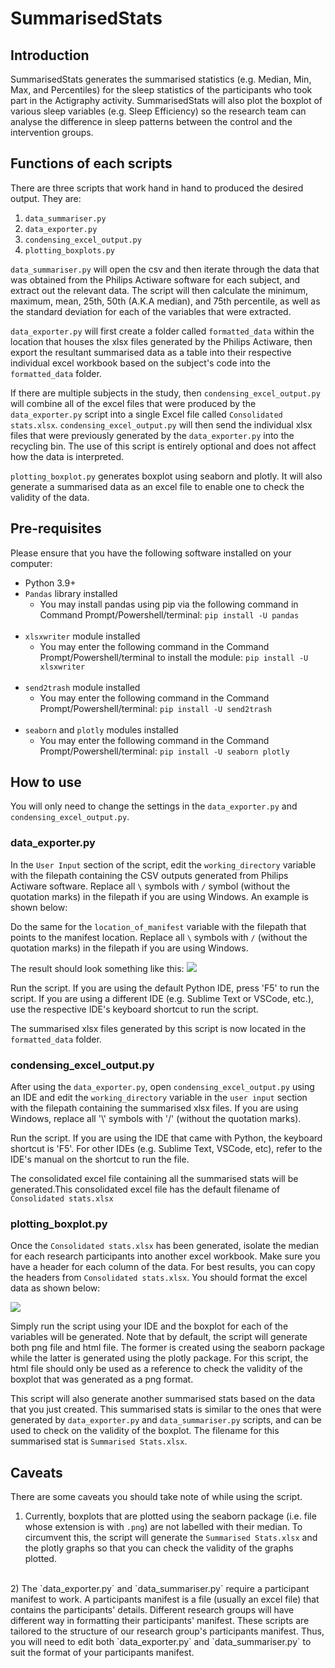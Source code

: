 # SummarisedStats

## Introduction

SummarisedStats generates the summarised statistics (e.g. Median, Min, Max, and Percentiles) for the sleep statistics of the participants who took part in the Actigraphy activity. SummarisedStats will also plot the boxplot of various sleep variables (e.g. Sleep Efficiency) so the research team can analyse the difference in sleep patterns between the control and the intervention groups.

## Functions of each scripts

There are three scripts that work hand in hand to produced the desired output. They are:

1) `data_summariser.py`
2) `data_exporter.py`
3) `condensing_excel_output.py`
4) `plotting_boxplots.py`

`data_summariser.py` will open the csv and then iterate through the data that was obtained from the Philips Actiware software for each subject, and extract out the relevant data. The script will then calculate the minimum, maximum, mean, 25th, 50th (A.K.A median), and 75th percentile, as well as the standard deviation for each of the variables that were extracted.

`data_exporter.py` will first create a folder called `formatted_data` within the location that houses the xlsx files generated by the Philips Actiware, then export the resultant summarised data as a table into their respective individual excel workbook based on the subject's code into the `formatted_data` folder.

If there are multiple subjects in the study, then `condensing_excel_output.py` will combine all of the excel files that were produced by the `data_exporter.py` script into a single Excel file called `Consolidated stats.xlsx`. `condensing_excel_output.py` will then send the individual xlsx files that were previously  generated by the `data_exporter.py` into the recycling bin. The use of this script is entirely optional and does not affect how the data is interpreted.

`plotting_boxplot.py` generates boxplot using seaborn and plotly. It will also generate a summarised data as an excel file to enable one to check the validity of the data.

## Pre-requisites

Please ensure that you have the following software installed on your computer:

- Python 3.9+
- ```Pandas``` library installed
  - You may install pandas using pip via the following command in Command Prompt/Powershell/terminal:
  ```pip install -U pandas```
   <br/>
- `xlsxwriter` module installed
  - You may enter the following command in the Command Prompt/Powershell/terminal to install the module:
  ```pip install -U xlsxwriter```
  <br/>
- `send2trash` module installed
  - You may enter the following command in the Command Prompt/Powershell/terminal:
  ```pip install -U send2trash```
  <br/>
- `seaborn` and `plotly` modules installed
  - You may enter the following command in the Command Prompt/Powershell/terminal:
 ```pip install -U seaborn plotly```

## How to use

You will only need to change the settings in the ```data_exporter.py``` and ```condensing_excel_output.py```.

### data_exporter.py

In the `User Input` section of the script, edit the `working_directory` variable with the filepath containing the CSV outputs generated from Philips Actiware software. Replace all `\` symbols with `/` symbol (without the quotation marks) in the filepath if you are using Windows. An example is shown below:

Do the same for the `location_of_manifest` variable with the filepath that points to the manifest location. Replace all `\` symbols with `/` (without the quotation marks) in the filepath if you are using Windows.

The result should look something like this:
<img src='img/data exporter user input.png'>

Run the script. If you are using the default Python IDE, press 'F5' to run the script. If you are using a different IDE (e.g. Sublime Text or VSCode, etc.), use the respective IDE's keyboard shortcut to run the script.

The summarised xlsx files generated by this script is now located in the `formatted_data` folder.

### condensing_excel_output.py

After using the `data_exporter.py`, open `condensing_excel_output.py` using an IDE and edit the `working_directory` variable in the `user input` section with the filepath containing the summarised xlsx files. If you are using Windows, replace all '\\' symbols with '/' (without the quotation marks).

Run the script. If you are using the IDE that came with Python, the keyboard shortcut is 'F5'. For other IDEs (e.g. Sublime Text, VSCode, etc), refer to the IDE's manual on the shortcut to run the file.

The consolidated excel file containing all the summarised stats will be generated.This consolidated excel file has the default filename of `Consolidated stats.xlsx`

### plotting_boxplot.py

Once the `Consolidated stats.xlsx` has been generated, isolate the median for each research participants into another excel workbook. Make sure you have a header for each column of the data. For best results, you can copy the headers from `Consolidated stats.xlsx`. You should format the excel data as shown below:

<img src= 'img/Median consolidation examples.png'>

Simply run the script using your IDE and the boxplot for each of the variables will be generated. Note that by default, the script will generate both png file and html file. The former is created using the seaborn package while the latter is generated using the plotly package. For this script, the html file should only be used as a reference to check the validity of the boxplot that was generated as a png format.

This script will also generate another summarised stats based on the data that you just created. This summarised stats is similar to the ones that were generated by `data_exporter.py` and `data_summariser.py` scripts, and can be used to check on the validity of the boxplot. The filename for this summarised stat is `Summarised Stats.xlsx`.

## Caveats

There are some caveats you should take note of while using the script.

1) Currently, boxplots that are plotted using the seaborn package (i.e. file whose extension is with `.png`) are not labelled with their median. To circumvent this, the script will generate the `Summarised Stats.xlsx` and the plotly graphs so that you can check the validity of the graphs plotted.
<br/>
2) The `data_exporter.py` and `data_summariser.py` require a participant manifest to work. A participants manifest is a file (usually an excel file) that contains the participants' details. Different research groups will have different way in formatting their participants' manifest. These scripts are tailored to the structure of our research group's participants manifest. Thus, you will need to edit both `data_exporter.py` and `data_summariser.py` to suit the format of your participants manifest.
